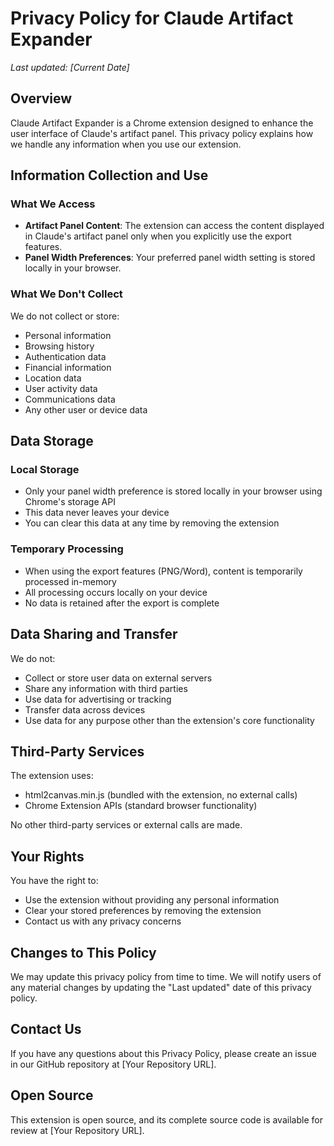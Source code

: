 # Privacy Policy for Claude Artifact Expander

*Last updated: [Current Date]*

## Overview

Claude Artifact Expander is a Chrome extension designed to enhance the user interface of Claude's artifact panel. This privacy policy explains how we handle any information when you use our extension.

## Information Collection and Use

### What We Access
- **Artifact Panel Content**: The extension can access the content displayed in Claude's artifact panel only when you explicitly use the export features.
- **Panel Width Preferences**: Your preferred panel width setting is stored locally in your browser.

### What We Don't Collect
We do not collect or store:
- Personal information
- Browsing history
- Authentication data
- Financial information
- Location data
- User activity data
- Communications data
- Any other user or device data

## Data Storage

### Local Storage
- Only your panel width preference is stored locally in your browser using Chrome's storage API
- This data never leaves your device
- You can clear this data at any time by removing the extension

### Temporary Processing
- When using the export features (PNG/Word), content is temporarily processed in-memory
- All processing occurs locally on your device
- No data is retained after the export is complete

## Data Sharing and Transfer

We do not:
- Collect or store user data on external servers
- Share any information with third parties
- Use data for advertising or tracking
- Transfer data across devices
- Use data for any purpose other than the extension's core functionality

## Third-Party Services

The extension uses:
- html2canvas.min.js (bundled with the extension, no external calls)
- Chrome Extension APIs (standard browser functionality)

No other third-party services or external calls are made.

## Your Rights

You have the right to:
- Use the extension without providing any personal information
- Clear your stored preferences by removing the extension
- Contact us with any privacy concerns

## Changes to This Policy

We may update this privacy policy from time to time. We will notify users of any material changes by updating the "Last updated" date of this privacy policy.

## Contact Us

If you have any questions about this Privacy Policy, please create an issue in our GitHub repository at [Your Repository URL].

## Open Source

This extension is open source, and its complete source code is available for review at [Your Repository URL]. 